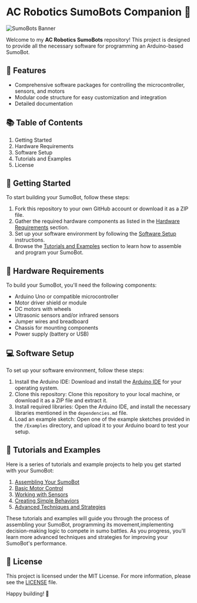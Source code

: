 # AC Robotics SumoBots Companion 🤖

![SumoBots Banner](./assets/sumobots-banner.png)

Welcome to my **AC Robotics SumoBots** repository! This project is designed to provide all the necessary software for programming an Arduino-based SumoBot.

## 🌟 Features

- Comprehensive software packages for controlling the microcontroller, sensors, and motors
- Modular code structure for easy customization and integration
- Detailed documentation

## 📚 Table of Contents

1. Getting Started
2. Hardware Requirements
3. Software Setup
4. Tutorials and Examples
5. License

## 🚀 Getting Started

To start building your SumoBot, follow these steps:

1. Fork this repository to your own GitHub account or download it as a ZIP file.
2. Gather the required hardware components as listed in the [Hardware Requirements](#hardware-requirements) section.
3. Set up your software environment by following the [Software Setup](#software-setup) instructions.
4. Browse the [Tutorials and Examples](#tutorials-and-examples) section to learn how to assemble and program your SumoBot.

## 🔩 Hardware Requirements

To build your SumoBot, you'll need the following components:

- Arduino Uno or compatible microcontroller
- Motor driver shield or module
- DC motors with wheels
- Ultrasonic sensors and/or infrared sensors
- Jumper wires and breadboard
- Chassis for mounting components
- Power supply (battery or USB)


## 💻 Software Setup

To set up your software environment, follow these steps:

1. Install the Arduino IDE: Download and install the [Arduino IDE](https://www.arduino.cc/en/Main/Software) for your operating system.
2. Clone this repository: Clone this repository to your local machine, or download it as a ZIP file and extract it.
3. Install required libraries: Open the Arduino IDE, and install the necessary libraries mentioned in the `dependencies.md` file.
4. Load an example sketch: Open one of the example sketches provided in the `/Examples` directory, and upload it to your Arduino board to test your setup.


## 📖 Tutorials and Examples

Here is a series of tutorials and example projects to help you get started with your SumoBot:

1. [Assembling Your SumoBot](./docs/Tutorials/Assembling-Your-SumoBot.md)
2. [Basic Motor Control](./docs/Tutorials/Basic-Motor-Control.md)
3. [Working with Sensors](./docs/Tutorials/Working-with-Sensors.md)
4. [Creating Simple Behaviors](./docs/Tutorials/Creating-Simple-Behaviors.md)
5. [Advanced Techniques and Strategies](./docs/Tutorials/Advanced-Techniques-and-Strategies.md)

These tutorials and examples will guide you through the process of assembling your SumoBot, programming its movement,implementing decision-making logic to compete in sumo battles. As you progress, you'll learn more advanced techniques and strategies for improving your SumoBot's performance.

## 📄 License

This project is licensed under the MIT License. For more information, please see the [LICENSE](./LICENSE) file.


Happy building! 🚀

